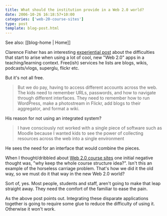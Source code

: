 ```yaml
---
title: What should the institution provide in a Web 2.0 world?
date: 2006-10-26 16:18:57+10:00
categories: ['web-20-course-sites']
type: post
template: blog-post.html
---
```


See also: [[blog-home | Home]]

Clarence Fisher has an interesting [experiential post](http://remoteaccess.typepad.com/remote_access/2006/10/small_pieces_ve.html) about the difficulties that start to arise when using a lot of cool, new "Web 2.0" apps in a teaching/learning context. Free(ish) services he lists are blogs, wikis, podcasts/vlogs, superglu, flickr etc.

But it's not all free.

> But we do pay, having to access different accounts across the web. The kids need to remember URLs, passwords, and how to navigate through different interfaces. They need to remember how to run WordPress, make a photostream in Flickr, add blogs to their aggregator, and format a wiki.

His reason for not using an integrated system?

> I have consciously not worked with a single piece of software such as Moodle because I wanted kids to see the power of collecting resources across the web into a single environment

He sees the need for an interface that would combine the pieces.

When I thought/dribbled about [Web 2.0 course sites](http://cq-pan.cqu.edu.au/david-jones/blog/?p=15) one initial negative thought was, "why keep the whole course structure idea?". Isn't this an example of the horseless carriage problem. That's how we did it the old way, so we must do it that way in the new Web 2.0 world?

Sort of, yes. Most people, students and staff, aren't going to make that leap straight away. They need the comfort of the familiar to ease the pain.

As the above post points out. Integrating these disparate applications together is going to require some glue to reduce the difficulty of using it. Otherwise it won't work.